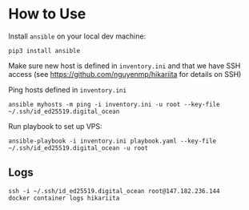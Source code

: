 # How to Use

Install `ansible` on your local dev machine:

```
pip3 install ansible
```

Make sure new host is defined in `inventory.ini` and that we have SSH access (see https://github.com/nguyenmp/hikariita for details on SSH)

Ping hosts defined in `inventory.ini`

```
ansible myhosts -m ping -i inventory.ini -u root --key-file ~/.ssh/id_ed25519.digital_ocean
```

Run playbook to set up VPS:

```
ansible-playbook -i inventory.ini playbook.yaml --key-file ~/.ssh/id_ed25519.digital_ocean -u root
```

## Logs

```
ssh -i ~/.ssh/id_ed25519.digital_ocean root@147.182.236.144
docker container logs hikariita
```